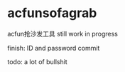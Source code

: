 # acfunsofagrab
acfun抢沙发工具
still work in progress

finish:
ID and password commit

todo:
a lot of bullshit
